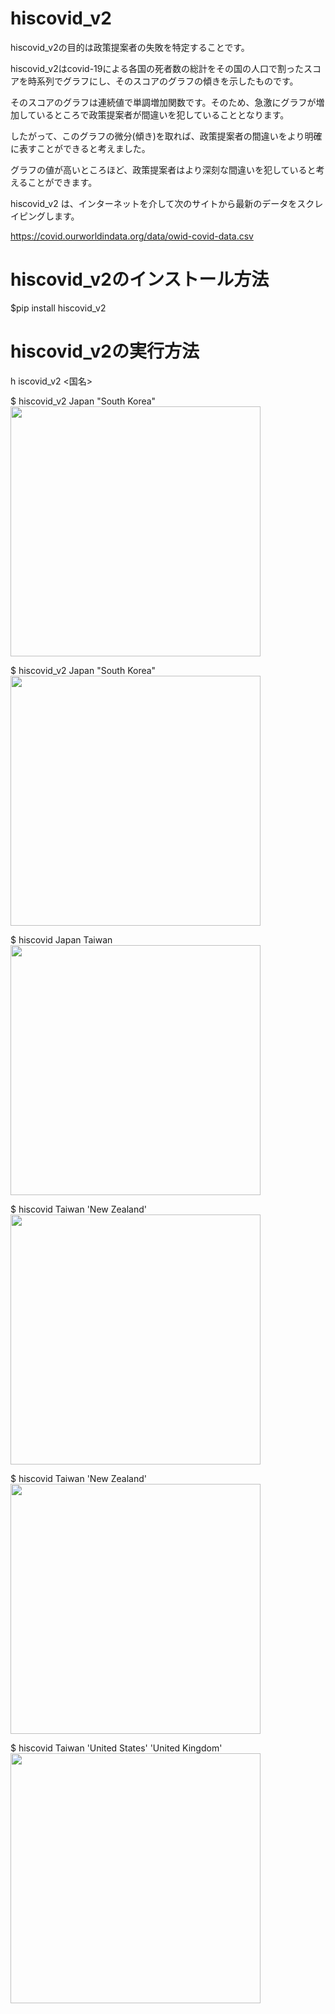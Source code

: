 # hiscovid_v2


hiscovid_v2の目的は政策提案者の失敗を特定することです。

hiscovid_v2はcovid-19による各国の死者数の総計をその国の人口で割ったスコアを時系列でグラフにし、そのスコアのグラフの傾きを示したものです。

そのスコアのグラフは連続値で単調増加関数です。そのため、急激にグラフが増加しているところで政策提案者が間違いを犯していることとなります。

したがって、このグラフの微分(傾き)を取れば、政策提案者の間違いをより明確に表すことができると考えました。

グラフの値が高いところほど、政策提案者はより深刻な間違いを犯していると考えることができます。

hiscovid_v2 は、インターネットを介して次のサイトから最新のデータをスクレイピングします。

https://covid.ourworldindata.org/data/owid-covid-data.csv



# hiscovid_v2のインストール方法
$pip install hiscovid_v2

# hiscovid_v2の実行方法
h iscovid_v2 <国名>

$ hiscovid_v2 Japan "South Korea"
<img src="japan4-7.png" width="400">

$ hiscovid_v2 Japan "South Korea"
<img src="japan4-7.png" width="400">

$ hiscovid Japan Taiwan
<img src="japan4-7.png" width="400">

$ hiscovid Taiwan 'New Zealand'
<img src="japan4-7.png" width="400">

$ hiscovid Taiwan 'New Zealand'
<img src="japan4-7.png" width="400">

$ hiscovid Taiwan 'United States' 'United Kingdom'
<img src="japan4-7.png" width="400">


